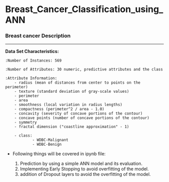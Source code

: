 # Breast_Cancer_Classification_using_ANN

### Breast cancer Description
--------------------------------------------

**Data Set Characteristics:**

    :Number of Instances: 569

    :Number of Attributes: 30 numeric, predictive attributes and the class

    :Attribute Information:
        - radius (mean of distances from center to points on the perimeter)
        - texture (standard deviation of gray-scale values)
        - perimeter
        - area
        - smoothness (local variation in radius lengths)
        - compactness (perimeter^2 / area - 1.0)
        - concavity (severity of concave portions of the contour)
        - concave points (number of concave portions of the contour)
        - symmetry 
        - fractal dimension ("coastline approximation" - 1)

        - class:
                - WDBC-Malignant
                - WDBC-Benign
                
  * Following things will be covered in ipynb file:
                
      1. Prediction by using a simple ANN model and its evaluation.
      2. Implementing Early Stopping to avoid overfitting of the model.
      3. addition of Dropout layers to avoid the overfitting of the model.
